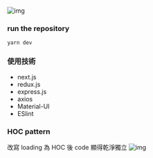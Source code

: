 ![img](https://bit.ly/2XlO8NR)

### run the repository
`yarn dev`

### 使用技術

- next.js
- redux.js
- express.js
- axios
- Material-UI
- ESlint

### HOC pattern
改寫 loading 為 HOC 後 code 顯得乾淨獨立
![img](https://bit.ly/2TU4MSj)
